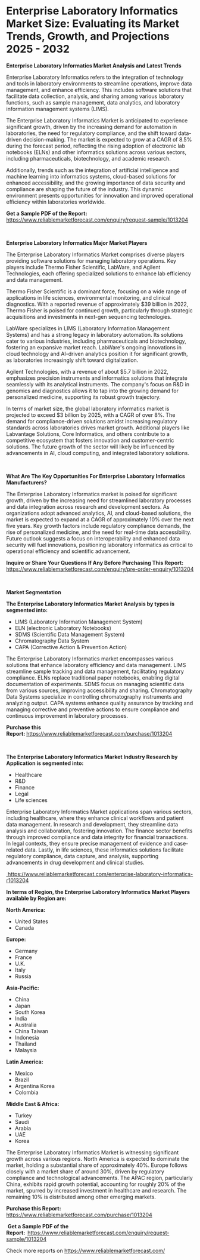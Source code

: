 <p><h1>Enterprise Laboratory Informatics Market Size: Evaluating its Market Trends, Growth, and Projections 2025 - 2032</h1></p><p><strong>Enterprise Laboratory Informatics Market Analysis and Latest Trends</strong></p>
<p><p>Enterprise Laboratory Informatics refers to the integration of technology and tools in laboratory environments to streamline operations, improve data management, and enhance efficiency. This includes software solutions that facilitate data collection, analysis, and sharing among various laboratory functions, such as sample management, data analytics, and laboratory information management systems (LIMS). </p><p>The Enterprise Laboratory Informatics Market is anticipated to experience significant growth, driven by the increasing demand for automation in laboratories, the need for regulatory compliance, and the shift toward data-driven decision-making. The market is expected to grow at a CAGR of 8.5% during the forecast period, reflecting the rising adoption of electronic lab notebooks (ELNs) and other informatics solutions across various sectors, including pharmaceuticals, biotechnology, and academic research. </p><p>Additionally, trends such as the integration of artificial intelligence and machine learning into informatics systems, cloud-based solutions for enhanced accessibility, and the growing importance of data security and compliance are shaping the future of the industry. This dynamic environment presents opportunities for innovation and improved operational efficiency within laboratories worldwide.</p></p>
<p><strong>Get a Sample PDF of the Report:&nbsp;</strong> <a href="https://www.reliablemarketforecast.com/enquiry/request-sample/1013204?utm_campaign=2721&utm_medium=2&utm_source=Github&utm_content=ia&utm_term=08032025&utm_id=enterprise-laboratory-informatics">https://www.reliablemarketforecast.com/enquiry/request-sample/1013204</a></p>
<p>&nbsp;</p>
<p><strong>Enterprise Laboratory Informatics Major Market Players</strong></p>
<p><p>The Enterprise Laboratory Informatics Market comprises diverse players providing software solutions for managing laboratory operations. Key players include Thermo Fisher Scientific, LabWare, and Agilent Technologies, each offering specialized solutions to enhance lab efficiency and data management.</p><p>Thermo Fisher Scientific is a dominant force, focusing on a wide range of applications in life sciences, environmental monitoring, and clinical diagnostics. With a reported revenue of approximately $39 billion in 2022, Thermo Fisher is poised for continued growth, particularly through strategic acquisitions and investments in next-gen sequencing technologies.</p><p>LabWare specializes in LIMS (Laboratory Information Management Systems) and has a strong legacy in laboratory automation. Its solutions cater to various industries, including pharmaceuticals and biotechnology, fostering an expansive market reach. LabWare's ongoing innovations in cloud technology and AI-driven analytics position it for significant growth, as laboratories increasingly shift toward digitalization.</p><p>Agilent Technologies, with a revenue of about $5.7 billion in 2022, emphasizes precision instruments and informatics solutions that integrate seamlessly with its analytical instruments. The company's focus on R&D in genomics and diagnostics allows it to tap into the growing demand for personalized medicine, supporting its robust growth trajectory.</p><p>In terms of market size, the global laboratory informatics market is projected to exceed $3 billion by 2025, with a CAGR of over 8%. The demand for compliance-driven solutions amidst increasing regulatory standards across laboratories drives market growth. Additional players like Labvantage Solutions, Core Informatics, and others contribute to a competitive ecosystem that fosters innovation and customer-centric solutions. The future growth of the sector will likely be influenced by advancements in AI, cloud computing, and integrated laboratory solutions.</p></p>
<p>&nbsp;</p>
<p><strong>What Are The Key Opportunities For Enterprise Laboratory Informatics Manufacturers?</strong></p>
<p><p>The Enterprise Laboratory Informatics market is poised for significant growth, driven by the increasing need for streamlined laboratory processes and data integration across research and development sectors. As organizations adopt advanced analytics, AI, and cloud-based solutions, the market is expected to expand at a CAGR of approximately 10% over the next five years. Key growth factors include regulatory compliance demands, the rise of personalized medicine, and the need for real-time data accessibility. Future outlook suggests a focus on interoperability and enhanced data security will fuel innovations, positioning laboratory informatics as critical to operational efficiency and scientific advancement.</p></p>
<p><strong>Inquire or Share Your Questions If Any Before Purchasing This Report:</strong> <a href="https://www.reliablemarketforecast.com/enquiry/pre-order-enquiry/1013204?utm_campaign=2721&utm_medium=2&utm_source=Github&utm_content=ia&utm_term=08032025&utm_id=enterprise-laboratory-informatics">https://www.reliablemarketforecast.com/enquiry/pre-order-enquiry/1013204</a></p>
<p>&nbsp;</p>
<p><strong>Market Segmentation</strong></p>
<p><strong>The Enterprise Laboratory Informatics Market Analysis by types is segmented into:</strong></p>
<p><ul><li>LIMS (Laboratory Information Management System)</li><li>ELN (electronic Laboratory Notebooks)</li><li>SDMS (Scientific Data Management System)</li><li>Chromatography Data System</li><li>CAPA (Corrective Action & Prevention Action)</li></ul></p>
<p><p>The Enterprise Laboratory Informatics market encompasses various solutions that enhance laboratory efficiency and data management. LIMS streamline sample tracking and data management, facilitating regulatory compliance. ELNs replace traditional paper notebooks, enabling digital documentation of experiments. SDMS focus on managing scientific data from various sources, improving accessibility and sharing. Chromatography Data Systems specialize in controlling chromatography instruments and analyzing output. CAPA systems enhance quality assurance by tracking and managing corrective and preventive actions to ensure compliance and continuous improvement in laboratory processes.</p></p>
<p><strong>Purchase this Report:&nbsp;</strong><a href="https://www.reliablemarketforecast.com/purchase/1013204?utm_campaign=2721&utm_medium=2&utm_source=Github&utm_content=ia&utm_term=08032025&utm_id=enterprise-laboratory-informatics">https://www.reliablemarketforecast.com/purchase/1013204</a></p>
<p>&nbsp;</p>
<p><strong>The Enterprise Laboratory Informatics Market Industry Research by Application is segmented into:</strong></p>
<p><ul><li>Healthcare</li><li>R&D</li><li>Finance</li><li>Legal</li><li>Life sciences</li></ul></p>
<p><p>Enterprise Laboratory Informatics Market applications span various sectors, including healthcare, where they enhance clinical workflows and patient data management. In research and development, they streamline data analysis and collaboration, fostering innovation. The finance sector benefits through improved compliance and data integrity for financial transactions. In legal contexts, they ensure precise management of evidence and case-related data. Lastly, in life sciences, these informatics solutions facilitate regulatory compliance, data capture, and analysis, supporting advancements in drug development and clinical studies.</p></p>
<p><a href="https://www.reliablemarketforecast.com/enterprise-laboratory-informatics-r1013204?utm_campaign=2721&utm_medium=2&utm_source=Github&utm_content=ia&utm_term=08032025&utm_id=enterprise-laboratory-informatics">&nbsp;https://www.reliablemarketforecast.com/enterprise-laboratory-informatics-r1013204</a></p>
<p><strong>In terms of Region, the Enterprise Laboratory Informatics Market Players available by Region are:</strong></p>
<p>
    <p> <strong> North America: </strong>
        <ul>
            <li>United States</li>
            <li>Canada</li>
        </ul>
        </p> 
    <p> <strong> Europe: </strong>
        <ul>
            <li>Germany</li>
            <li>France</li>
            <li>U.K.</li>
            <li>Italy</li>
            <li>Russia</li>
        </ul>
        </p> 
    <p> <strong> Asia-Pacific: </strong>
        <ul>
            <li>China</li>
            <li>Japan</li>
            <li>South Korea</li>
            <li>India</li>
            <li>Australia</li>
            <li>China Taiwan</li>
            <li>Indonesia</li>
            <li>Thailand</li>
            <li>Malaysia</li>
        </ul>
        </p> 
    <p> <strong> Latin America: </strong>
        <ul>
            <li>Mexico</li>
            <li>Brazil</li>
            <li>Argentina Korea</li>
            <li>Colombia</li>
        </ul>
        </p> 
    <p> <strong> Middle East & Africa: </strong>
        <ul>
            <li>Turkey</li>
            <li>Saudi</li>
            <li>Arabia</li>
            <li>UAE</li>
            <li>Korea</li>
        </ul>
    </p>
    </p>
<p><p>The Enterprise Laboratory Informatics Market is witnessing significant growth across various regions. North America is expected to dominate the market, holding a substantial share of approximately 40%. Europe follows closely with a market share of around 30%, driven by regulatory compliance and technological advancements. The APAC region, particularly China, exhibits rapid growth potential, accounting for roughly 20% of the market, spurred by increased investment in healthcare and research. The remaining 10% is distributed among other emerging markets.</p></p>
<p><strong>Purchase this Report: </strong><a href="https://www.reliablemarketforecast.com/purchase/1013204?utm_campaign=2721&utm_medium=2&utm_source=Github&utm_content=ia&utm_term=08032025&utm_id=enterprise-laboratory-informatics">https://www.reliablemarketforecast.com/purchase/1013204</a></p>
<p>&nbsp;<strong>Get a Sample PDF of the Report:&nbsp;&nbsp;</strong><a href="https://www.reliablemarketforecast.com/enquiry/request-sample/1013204?utm_campaign=2721&utm_medium=2&utm_source=Github&utm_content=ia&utm_term=08032025&utm_id=enterprise-laboratory-informatics">https://www.reliablemarketforecast.com/enquiry/request-sample/1013204</a></p>
<p><strong></strong></p>
<p>Check more reports on <a href="https://www.reliablemarketforecast.com/?utm_campaign=2721&utm_medium=2&utm_source=Github&utm_content=ia&utm_term=08032025&utm_id=enterprise-laboratory-informatics">https://www.reliablemarketforecast.com/</a></p>